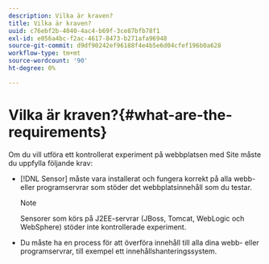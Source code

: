 ```yaml
---
description: Vilka är kraven?
title: Vilka är kraven?
uuid: c76ebf2b-4040-4ac4-b69f-3ce87bfb78f1
exl-id: e056a4bc-f2ac-4617-8473-b271afa96948
source-git-commit: d9df90242ef96188f4e4b5e6d04cfef196b0a628
workflow-type: tm+mt
source-wordcount: '90'
ht-degree: 0%

---
```


# Vilka är kraven?{#what-are-the-requirements}

Om du vill utföra ett kontrollerat experiment på webbplatsen med Site måste du uppfylla följande krav:

* [!DNL Sensor] måste vara installerat och fungera korrekt på alla webb- eller programservrar som stöder det webbplatsinnehåll som du testar.

   >[!NOTE]
   >
   >Sensorer som körs på J2EE-servrar (JBoss, Tomcat, WebLogic och WebSphere) stöder inte kontrollerade experiment.

* Du måste ha en process för att överföra innehåll till alla dina webb- eller programservrar, till exempel ett innehållshanteringssystem.
